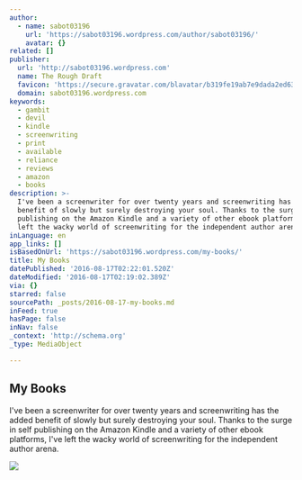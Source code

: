```yaml
---
author:
  - name: sabot03196
    url: 'https://sabot03196.wordpress.com/author/sabot03196/'
    avatar: {}
related: []
publisher:
  url: 'http://sabot03196.wordpress.com'
  name: The Rough Draft
  favicon: 'https://secure.gravatar.com/blavatar/b319fe19ab7e9dada2ed6314765cf932?s=16'
  domain: sabot03196.wordpress.com
keywords:
  - gambit
  - devil
  - kindle
  - screenwriting
  - print
  - available
  - reliance
  - reviews
  - amazon
  - books
description: >-
  I've been a screenwriter for over twenty years and screenwriting has the added
  benefit of slowly but surely destroying your soul. Thanks to the surge in self
  publishing on the Amazon Kindle and a variety of other ebook platforms, I've
  left the wacky world of screenwriting for the independent author arena.
inLanguage: en
app_links: []
isBasedOnUrl: 'https://sabot03196.wordpress.com/my-books/'
title: My Books
datePublished: '2016-08-17T02:22:01.520Z'
dateModified: '2016-08-17T02:19:02.389Z'
via: {}
starred: false
sourcePath: _posts/2016-08-17-my-books.md
inFeed: true
hasPage: false
inNav: false
_context: 'http://schema.org'
_type: MediaObject

---
```

<article style=""><h1>My Books</h1><p>I've been a screenwriter for over twenty years and screenwriting has the added benefit of slowly but surely destroying your soul. Thanks to the surge in self publishing on the Amazon Kindle and a variety of other ebook platforms, I've left the wacky world of screenwriting for the independent author arena.</p><img src="https://i0.wp.com/sabot03196.files.wordpress.com/2014/11/headshot.jpg?fit=440%2C330&amp;ssl=1" /></article>
